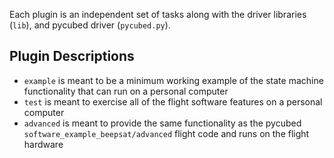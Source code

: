 Each plugin is an independent set of tasks along with the driver libraries (`lib`), and pycubed driver (`pycubed.py`).

## Plugin Descriptions

* `example` is meant to be a minimum working example of the state machine functionality that can run on a personal computer
* `test` is meant to exercise all of the flight software features on a personal computer
* `advanced` is meant to provide the same functionality as the pycubed `software_example_beepsat/advanced` flight code and runs on the flight hardware
